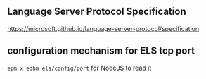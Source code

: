 ## Language Server Protocol Specification

https://microsoft.github.io/language-server-protocol/specification

## configuration mechanism for ELS tcp port

`epm x edhm els/config/port` for NodeJS to read it
